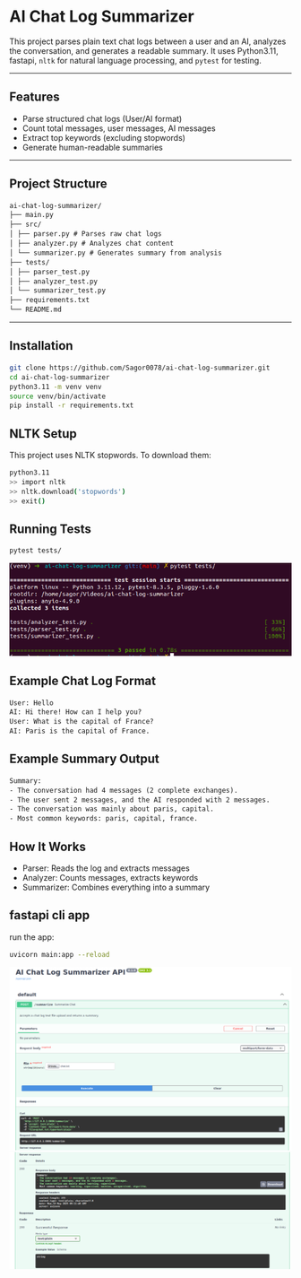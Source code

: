 # AI Chat Log Summarizer

This project parses plain text chat logs between a user and an AI, analyzes the conversation, and generates a readable summary. It uses Python3.11, fastapi, `nltk` for natural language processing, and `pytest` for testing.

---

## Features

- Parse structured chat logs (User/AI format)
- Count total messages, user messages, AI messages
- Extract top keywords (excluding stopwords)
- Generate human-readable summaries

---

## Project Structure

```md
ai-chat-log-summarizer/
├── main.py
├── src/
│ ├── parser.py # Parses raw chat logs
│ ├── analyzer.py # Analyzes chat content
│ └── summarizer.py # Generates summary from analysis
├── tests/
│ ├── parser_test.py
│ ├── analyzer_test.py
│ └── summarizer_test.py
├── requirements.txt
└── README.md
```


---

## Installation

```bash
git clone https://github.com/Sagor0078/ai-chat-log-summarizer.git
cd ai-chat-log-summarizer
python3.11 -m venv venv
source venv/bin/activate
pip install -r requirements.txt
```

##  NLTK Setup
This project uses NLTK stopwords. To download them:
```bash
python3.11
>> import nltk
>> nltk.download('stopwords')
>> exit()
```

## Running Tests
```bash 
pytest tests/
```
[![Directory docs](img/test.png)](https://github.com/Sagor0078/ai-chat-log-summarizer)


## Example Chat Log Format

```txt
User: Hello
AI: Hi there! How can I help you?
User: What is the capital of France?
AI: Paris is the capital of France.
```

## Example Summary Output
```txt
Summary:
- The conversation had 4 messages (2 complete exchanges).
- The user sent 2 messages, and the AI responded with 2 messages.
- The conversation was mainly about paris, capital.
- Most common keywords: paris, capital, france.
```

## How It Works

- Parser: Reads the log and extracts messages
- Analyzer: Counts messages, extracts keywords
- Summarizer: Combines everything into a summary

## fastapi cli app 

run the app: 
```bash
uvicorn main:app --reload
```

[![Directory docs](img/api.png)](https://github.com/Sagor0078/ai-chat-log-summarizer)
[![Directory docs](img/api2.png)](https://github.com/Sagor0078/ai-chat-log-summarizer)
